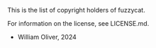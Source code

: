 This is the list of copyright holders of fuzzycat.

For information on the license, see LICENSE.md.


* William Oliver, 2024
